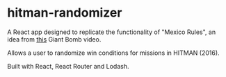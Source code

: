 # hitman-randomizer

A React app designed to replicate the functionality of "Mexico Rules", an idea from [this](https://www.youtube.com/watch?v=ZUkOPrbj0yA) Giant Bomb video.

Allows a user to randomize win conditions for missions in HITMAN (2016).

Built with React, React Router and Lodash.
